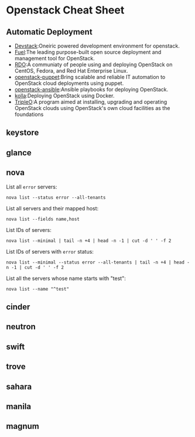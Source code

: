 # Openstack Cheat Sheet

## Automatic Deployment

* [Devstack](http://docs.openstack.org/developer/devstack/):Oneiric powered development environment for openstack.
* [Fuel](https://www.mirantis.com/products/mirantis-openstack-software/):The leading purpose-built open source deployment and management tool for OpenStack.
* [RDO](https://www.rdoproject.org/):A communiaty of people using and deploying OpenStack on CentOS, Fedora, and Red Hat Enterprise Linux.
* [openstack-puppet](https://wiki.openstack.org/wiki/Puppet):Bring scalable and reliable IT automation to OpenStack cloud deployments using puppet.
* [openstack-ansible](https://github.com/openstack/openstack-ansible):Ansible playbooks for deploying OpenStack.
* [kolla](https://github.com/openstack/kolla):Deploying OpenStack using Docker.
* [TripleO](https://wiki.openstack.org/wiki/TripleO):A program aimed at installing, upgrading and operating OpenStack clouds using OpenStack's own cloud facilities as the foundations

## keystore

## glance

## nova

List all `error` servers:

```
nova list --status error --all-tenants
```

List all servers and their mapped host:

```
nova list --fields name,host
```

List IDs of servers:

```
nova list --minimal | tail -n +4 | head -n -1 | cut -d ' ' -f 2
```

List IDs of servers with `error` status:

```
nova list --minimal --status error --all-tenants | tail -n +4 | head -n -1 | cut -d ' ' -f 2
```

List all the servers whose name starts with "test":

```
nova list --name "^test"
```

## cinder

## neutron

## swift

## trove

## sahara

## manila

## magnum
